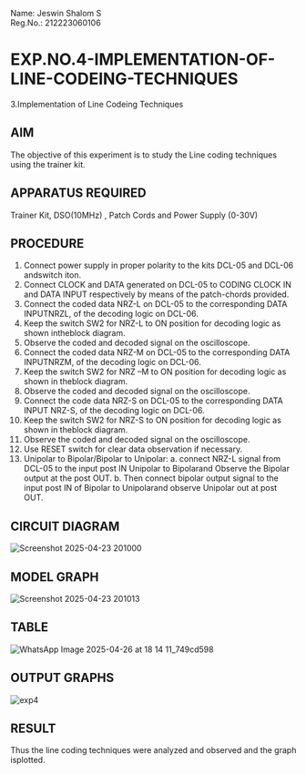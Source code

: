 Name: Jeswin Shalom S  
Reg.No.: 212223060106

# EXP.NO.4-IMPLEMENTATION-OF-LINE-CODEING-TECHNIQUES

3.Implementation of Line Codeing Techniques 
  
## AIM    
 The objective of this experiment is to study the Line coding techniques using the trainer kit. 
## APPARATUS REQUIRED
Trainer Kit, DSO(10MHz) , Patch Cords and Power Supply (0-30V)   
## PROCEDURE
 1. Connect power supply in proper polarity to the kits DCL-05 and DCL-06 andswitch iton.
 2. Connect CLOCK and DATA generated on DCL-05 to CODING CLOCK IN and DATA INPUT respectively by means of the patch-chords provided.
 3. Connect the coded data NRZ-L on DCL-05 to the corresponding DATA INPUTNRZL, of the decoding logic on DCL-06.
 4. Keep the switch SW2 for NRZ-L to ON position for decoding logic as shown intheblock diagram.
 5. Observe the coded and decoded signal on the oscilloscope.
 6. Connect the coded data NRZ-M on DCL-05 to the corresponding DATA INPUTNRZM, of the decoding logic on DCL-06.
 7. Keep the switch SW2 for NRZ –M to ON position for decoding logic as shown in theblock diagram.
 8. Observe the coded and decoded signal on the oscilloscope.
 9. Connect the code data NRZ-S on DCL-05 to the corresponding DATA INPUT NRZ-S, of the decoding logic on DCL-06.
 10. Keep the switch SW2 for NRZ-S to ON position for decoding logic as shown in theblock diagram.
 11. Observe the coded and decoded signal on the oscilloscope.
 12. Use RESET switch for clear data observation if necessary.
 13. Unipolar to Bipolar/Bipolar to Unipolar:
 a. connect NRZ-L signal from DCL-05 to the input post IN Unipolar to Bipolarand Observe the Bipolar output at the post OUT.
 b. Then connect bipolar output signal to the input post IN of Bipolar to Unipolarand observe Unipolar out at post OUT.
## CIRCUIT DIAGRAM
![Screenshot 2025-04-23 201000](https://github.com/user-attachments/assets/a0606ec1-8abb-4f53-8b7f-f8d41a2ef14e)

## MODEL GRAPH
![Screenshot 2025-04-23 201013](https://github.com/user-attachments/assets/8ba95486-677d-444e-9d92-81534a69af02)

## TABLE
![WhatsApp Image 2025-04-26 at 18 14 11_749cd598](https://github.com/user-attachments/assets/3a42a8a8-0e7c-49cc-b50e-3eeecde79550)

## OUTPUT GRAPHS
![exp4](https://github.com/user-attachments/assets/2891464a-32a1-4a63-acb8-0b11dc6b3930)

## RESULT 
 Thus the line coding techniques were analyzed and observed and the graph isplotted.
